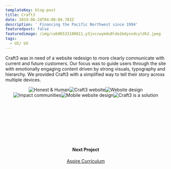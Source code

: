 ```yaml
---
templateKey: blog-post
title: Craft3
date: 2019-06-24T04:08:04.783Z
description: ' Financing the Pacific Northwest since 1994'
featuredpost: false
featuredimage: /img/cab06533180611.y3jvccwymdu0lde2mdysndcyldk2.jpeg
tags:
  - UI/ UX
---
```

<span>Craft3 was in need of a website redesign to more clearly communicate with current and future customers. Our focus was to guide users through the site with emotionally engaging content driven by strong visuals, typography and hierarchy. We provided Craft3 with a simplified way to tell their story across multiple devices.</span><div style="text-align:center;display: inline-block">![Honest & Human](/img/craft2.jpg)![Craft3 website](/img/craft1.jpg)![Website design](/img/craft3.jpg)![Impact communities](/img/craft4.jpg)![Mobile website design](/img/craft5.jpg)![Craft3 is a solution](/img/craft6.jpg)</div>

<div style="padding:120px 0;text-align:center;">
<h4>Next Project</h4>
<a href="/blog/2019-06-26-aspire-curriculum">Aspire Curriculum</a>
</div>
